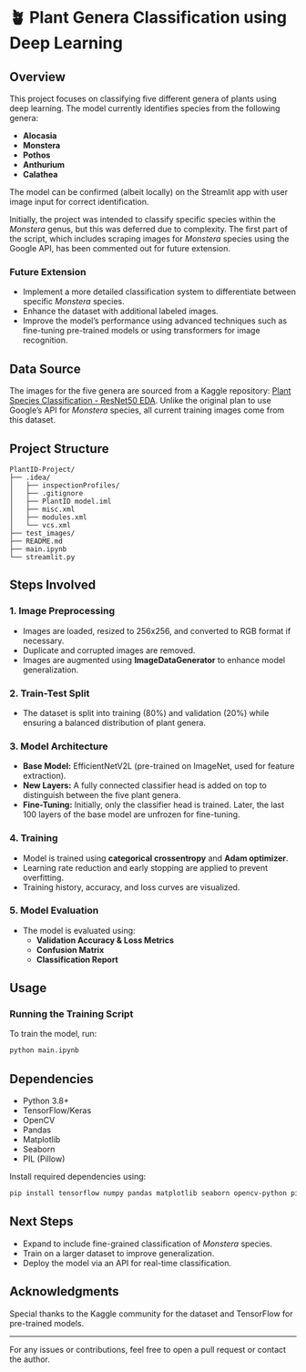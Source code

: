 # 🪴 Plant Genera Classification using Deep Learning

## Overview
This project focuses on classifying five different genera of plants using deep learning. The model currently identifies species from the following genera:
- **Alocasia**
- **Monstera**
- **Pothos**
- **Anthurium**
- **Calathea**

The model can be confirmed (albeit locally) on the Streamlit app with user image input for correct identification.

Initially, the project was intended to classify specific species within the *Monstera* genus, but this was deferred due to complexity. The first part of the script, which includes scraping images for *Monstera* species using the Google API, has been commented out for future extension.

### Future Extension
- Implement a more detailed classification system to differentiate between specific *Monstera* species.
- Enhance the dataset with additional labeled images.
- Improve the model’s performance using advanced techniques such as fine-tuning pre-trained models or using transformers for image recognition.

## Data Source
The images for the five genera are sourced from a Kaggle repository: [Plant Species Classification - ResNet50 EDA](https://www.kaggle.com/code/macaronimutton/plant-species-classification-resnet50-eda/input). Unlike the original plan to use Google’s API for *Monstera* species, all current training images come from this dataset.

## Project Structure
```
PlantID-Project/
├── .idea/
│   ├── inspectionProfiles/
│   ├── .gitignore
│   ├── PlantID model.iml
│   ├── misc.xml
│   ├── modules.xml
│   └── vcs.xml
├── test_images/
├── README.md
├── main.ipynb
└── streamlit.py
```

## Steps Involved
### 1. Image Preprocessing
- Images are loaded, resized to 256x256, and converted to RGB format if necessary.
- Duplicate and corrupted images are removed.
- Images are augmented using **ImageDataGenerator** to enhance model generalization.

### 2. Train-Test Split
- The dataset is split into training (80%) and validation (20%) while ensuring a balanced distribution of plant genera.

### 3. Model Architecture
- **Base Model:** EfficientNetV2L (pre-trained on ImageNet, used for feature extraction).
- **New Layers:** A fully connected classifier head is added on top to distinguish between the five plant genera.
- **Fine-Tuning:** Initially, only the classifier head is trained. Later, the last 100 layers of the base model are unfrozen for fine-tuning.

### 4. Training
- Model is trained using **categorical crossentropy** and **Adam optimizer**.
- Learning rate reduction and early stopping are applied to prevent overfitting.
- Training history, accuracy, and loss curves are visualized.

### 5. Model Evaluation
- The model is evaluated using:
  - **Validation Accuracy & Loss Metrics**
  - **Confusion Matrix**
  - **Classification Report**

## Usage
### Running the Training Script
To train the model, run:
```bash
python main.ipynb
```

## Dependencies
- Python 3.8+
- TensorFlow/Keras
- OpenCV
- Pandas
- Matplotlib
- Seaborn
- PIL (Pillow)

Install required dependencies using:
```bash
pip install tensorflow numpy pandas matplotlib seaborn opencv-python pillow
```

## Next Steps
- Expand to include fine-grained classification of *Monstera* species.
- Train on a larger dataset to improve generalization.
- Deploy the model via an API for real-time classification.

## Acknowledgments
Special thanks to the Kaggle community for the dataset and TensorFlow for pre-trained models.

---
For any issues or contributions, feel free to open a pull request or contact the author.

